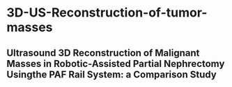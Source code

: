# 3D-US-Reconstruction-of-tumor-masses
## Ultrasound 3D Reconstruction of Malignant Masses in Robotic-Assisted Partial Nephrectomy Usingthe PAF Rail System: a Comparison Study
